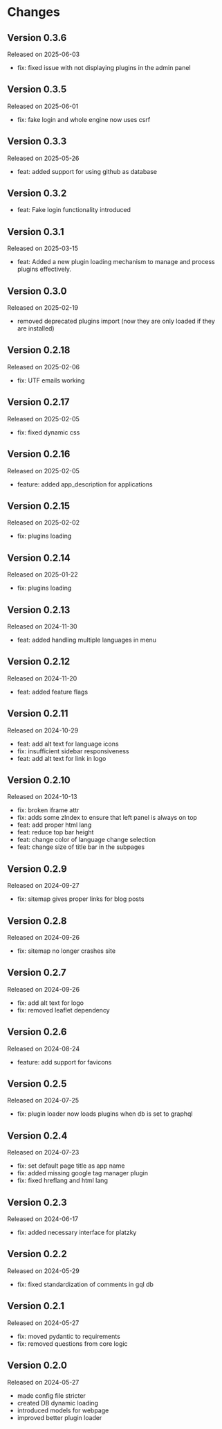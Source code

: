 # Changes

## Version 0.3.6
Released on 2025-06-03
- fix: fixed issue with not displaying plugins in the admin panel

## Version 0.3.5
Released on 2025-06-01
- fix: fake login and whole engine now uses csrf

## Version 0.3.3
Released on 2025-05-26
- feat: added support for using github as database


## Version 0.3.2
- feat: Fake login functionality introduced


## Version 0.3.1
Released on 2025-03-15

- feat: Added a new plugin loading mechanism to manage and process plugins effectively.


## Version 0.3.0
Released on 2025-02-19

- removed deprecated plugins import (now they are only loaded if they are installed)


## Version 0.2.18
Released on 2025-02-06

- fix: UTF emails working


## Version 0.2.17
Released on 2025-02-05

- fix: fixed dynamic css


## Version 0.2.16
Released on 2025-02-05

- feature: added app_description for applications

## Version 0.2.15
Released on 2025-02-02

- fix: plugins loading

## Version 0.2.14
Released on 2025-01-22

- fix: plugins loading


## Version 0.2.13
Released on 2024-11-30

- feat: added handling multiple languages in menu


## Version 0.2.12
Released on 2024-11-20

- feat: added feature flags


## Version 0.2.11
Released on 2024-10-29

- feat: add alt text for language icons
- fix: insufficient sidebar responsiveness
- feat: add alt text for link in logo


## Version 0.2.10
Released on 2024-10-13

- fix: broken iframe attr
- fix: adds some zIndex to ensure that left panel is always on top
- feat: add proper html lang
- feat: reduce top bar height
- feat: change color of language change selection
- feat: change size of title bar in the subpages

## Version 0.2.9
Released on 2024-09-27

- fix: sitemap gives proper links for blog posts

## Version 0.2.8
Released on 2024-09-26

- fix: sitemap no longer crashes site

## Version 0.2.7
Released on 2024-09-26

- fix: add alt text for logo
- fix: removed leaflet dependency

## Version 0.2.6
Released on 2024-08-24

- feature: add support for favicons

## Version 0.2.5
Released on 2024-07-25

- fix: plugin loader now loads plugins when db is set to graphql

## Version 0.2.4
Released on 2024-07-23

- fix: set default page title as app name
- fix: added missing google tag manager plugin
- fix: fixed hreflang and html lang

## Version 0.2.3
Released on 2024-06-17

- fix: added necessary interface for platzky

## Version 0.2.2
Released on 2024-05-29

- fix: fixed standardization of comments in gql db

## Version 0.2.1
Released on 2024-05-27

- fix: moved pydantic to requirements
- fix: removed questions from core logic

## Version 0.2.0
Released on 2024-05-27

- made config file stricter
- created DB dynamic loading
- introduced models for webpage
- improved better plugin loader
